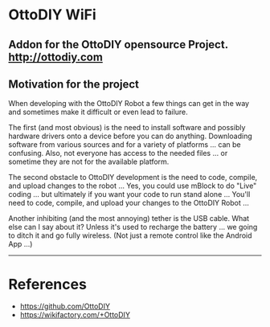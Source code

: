 # OttoDIY WiFi

Addon for the OttoDIY opensource Project.  
http://ottodiy.com 
-------------------------------------------------------------------------------------------------------------------------
## Motivation for the project

When developing with the OttoDIY Robot a few things can get in the way and sometimes make it difficult or even lead to failure. 


The first (and most obvious) is the need to install software and possibly hardware drivers onto a device before you can do anything. Downloading software from various sources and for a variety of platforms ... can be confusing. Also, not everyone has access to the needed files ... or sometime they are not for the available platform.


The second obstacle to OttoDIY development is the need to code, compile, and upload changes to the robot ... Yes, you could use mBlock to do "Live" coding ... but ultimately if you want your code to run stand alone ... You'll need to code, compile, and upload your changes to the OttoDIY Robot ...


Another inhibiting (and the most annoying) tether is the USB cable. What else can I say about it? Unless it's used to recharge the battery ... we going to ditch it and go fully wireless. (Not just a remote control like the Android App ...)

-------------------------------------------------------------------------------------------------------------------------

# References
- https://github.com/OttoDIY
- https://wikifactory.com/+OttoDIY
